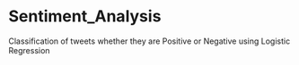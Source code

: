 # Sentiment_Analysis
Classification of tweets whether they are Positive or Negative using Logistic Regression
